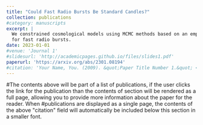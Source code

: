 ```yaml
---
title: "Could Fast Radio Bursts Be Standard Candles?"
collection: publications
#category: manuscripts
excerpt: |
  We constrained cosmological models using MCMC methods based on an empirical relation
  for fast radio bursts.
date: 2023-01-01
#venue: 'Journal 1'
#slidesurl: 'http://academicpages.github.io/files/slides1.pdf'
paperurl: 'https://arxiv.org/abs/2301.08194'
#citation: 'Your Name, You. (2009). &quot;Paper Title Number 1.&quot; <i>Journal 1</i>. 1(1).'
---
```


#The contents above will be part of a list of publications, if the user clicks the link for the publication than the contents of section will be rendered as a full page, allowing you to provide more information about the paper for the reader. When #publications are displayed as a single page, the contents of the above "citation" field will automatically be included below this section in a smaller font.
